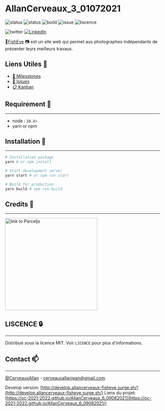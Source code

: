 # AllanCerveaux_3_01072021

![status](https://img.shields.io/website?url=https%3A%2F%2Foc-2021-2022.github.io%2FAllanCerveaux_6_09082021%2F)
![status](https://img.shields.io/website?url=https%3A%2F%2Foc-2021-2022.github.io%2FAllanCerveaux_6_09082021%2F)
![build](https://github.com/oc-2021-2022/AllanCerveaux_6_09082021/actions/workflows/deploy-to-gh-pages.yml/badge.svg)
![issue](https://img.shields.io/github/issues/oc-2021-2022/AllanCerveaux_6_09082021)
![liscence](https://img.shields.io/github/license/oc-2021-2022/AllanCerveaux_6_09082021)

![twitter](https://img.shields.io/twitter/url?style=social&url=https%3A%2F%2Ftwitter.com%2FCerveauxAllan)
[![LinkedIn](https://img.shields.io/badge/LinkedIn-0077B5?style=for-the-badge&logo=linkedin&logoColor=white&style=flat-square)](https://www.linkedin.com/in/allancerveaux/)

:camera_flash:[FishEye](https://oc-2021-2022.github.io/AllanCerveaux_6_09082021/) :camera: est un site web qui permet aux photographes indépendants de présenter leurs meilleurs travaux.

## Liens Utiles 📑
- [📜 Milesstones](https://github.com/oc-2021-2022/AllanCerveaux_6_09082021/milestones)
- [🔖  Issues](https://github.com/oc-2021-2022/AllanCerveaux_6_09082021/issues)
- [📋 Kanban](https://github.com/oc-2021-2022/AllanCerveaux_6_09082021/projects/1)

## Requirement 🧰 
___
- node : `10.X>`
- yarn or npm

## Installation 🚀
___
```bash
# Installation package
yarn # or npm install

# Start development server
yarn start # or npm run start

# Build for production
yarn build # npm run build

```

## Credits 📜
___
<a href="https://parceljs.org/"><img src="https://user-images.githubusercontent.com/19409/31321658-f6aed0f2-ac3d-11e7-8100-1587e676e0ec.png" alt="link to Parceljs" width=300 /></a>

## LISCENCE 🔒
___
Distribué sous la licence MIT. Voir `LICENCE` pour plus d'informations.

## Contact 📫
___
[@CerveauxAllan]("https://twitter.com/CerveauxAllan") - [cerveauxallanjean@gmail.com]("cerveauxallanjean@gmail.com")

Develop version: [http://develop.allancerveaux-fisheye.surge.sh/](http://develop.allancerveaux-fisheye.surge.sh/)
Liens du projet: [https://oc-2021-2022.github.io/AllanCerveaux_6_09082021](https://oc-2021-2022.github.io/AllanCerveaux_6_09082021/)
